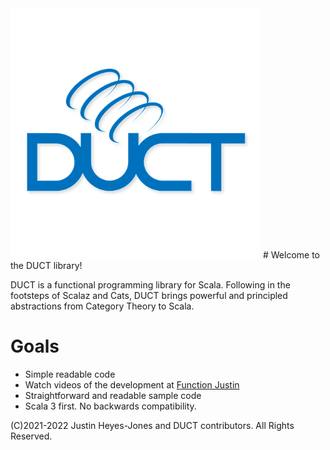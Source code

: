 <img src="./images/ductlogo-small.png" width="400" alt="Duct Logo">
# Welcome to the DUCT library!

DUCT is a functional programming library for Scala. Following in the footsteps of Scalaz and Cats, DUCT brings powerful and principled abstractions from Category Theory to Scala. 

# Goals

* Simple readable code
* Watch videos of the development at [Function Justin](https://www.youtube.com/c/FunctionalJustin)
* Straightforward and readable sample code
* Scala 3 first. No backwards compatibility.


(C)2021-2022 Justin Heyes-Jones and DUCT contributors. All Rights Reserved.

